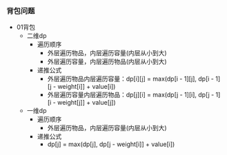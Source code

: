 ### 背包问题
- 01背包
	- 二维dp
		- 遍历顺序
			- 外层遍历物品，内层遍历容量(内层从小到大)
			- 外层遍历容量，内层遍历物品(内层从小到大)
		- 递推公式
			- 外层遍历物品内层遍历容量：dp[i][j] = max(dp[i - 1][j], dp[i - 1][j - weight[i]] + value[i])
			- 外层遍历容量内层遍历物品：dp[j][i] = max(dp[j - 1][i], dp[j - 1][i - weight[j]] + value[j])
	- 一维dp
		- 遍历顺序
			- 外层遍历物品，内层遍历容量(内层从小到大)
		- 递推公式
			- dp[j] = max(dp[j], dp[j - weight[i]] + value[i])